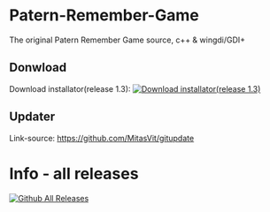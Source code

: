# Patern-Remember-Game
The original Patern Remember Game source, c++ &amp; wingdi/GDI+

## Donwload
 Download installator(release 1.3):
[![Download installator(release 1.3)](https://img.icons8.com/bubbles/50/000000/download.png)](https://github.com/MitasVit/Patern-Remember-Game/releases/download/v1.3/Install.Patern.Remember.Game.1.3.exe)

## Updater
Link-source:  https://github.com/MitasVit/gitupdate
# Info - all releases
[![Github All Releases](https://img.icons8.com/bubbles/50/000000/info.png)](https://github.com/MitasVit/Patern-Remember-Game/releases)

